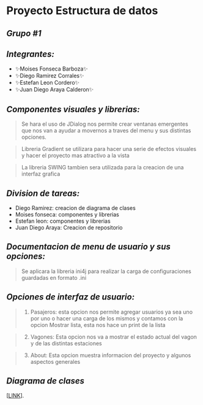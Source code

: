 # Proyecto Estructura de datos
## _Grupo #1_
## _Integrantes:_
- ✨Moises Fonseca Barboza✨
- ✨Diego Ramirez Corrales✨
- ✨Estefan Leon Cordero✨ 
- ✨Juan Diego Araya Calderon✨
## _Componentes visuales y librerias:_
>Se hara el uso de JDialog nos permite crear
>ventanas emergentes que nos van a ayudar a movernos a 
>traves del menu y sus distintas opciones.

>Libreria Gradient se utilizara para hacer una serie de efectos
>visuales y hacer el proyecto mas atractivo a la vista

>La libreria SWING tambien sera utilizada para la creacion de una interfaz grafica


## _Division de tareas:_
- Diego Ramirez: creacion de diagrama de clases
- Moises fonseca: componentes y librerias
- Estefan leon: componentes y librerias
- Juan Diego Araya: Creacion de repositorio

## _Documentacion de menu de usuario y sus opciones:_
>Se aplicara la libreria ini4j para realizar
>la carga de configuraciones guardadas en formato .ini

## _Opciones de interfaz de usuario:_
>1) Pasajeros: esta opcion nos permite agregar usuarios
>ya sea uno por uno o hacer una carga de los mismos
>y contamos con la opcion Mostrar lista, esta nos hace un print de la lista

>2) Vagones: Esta opcion nos va a mostrar el estado actual del
>vagon y de las distintas estaciones

>3) About: Esta opcion muestra informacion del proyecto y algunos aspectos generales 

## _Diagrama de clases_

[[LINK](https://viewer.diagrams.net/?tags=%7B%7D&highlight=0000ff&edit=_blank&layers=1&nav=1&title=Diagrama.drawio#R7V3ZcuI4FP2aVPU8ZMrGLOGRQLaeLCSk0zPzkhJYgDrG8sgiJPn6kbBkIFLY4iVtq6qrgy%2FGFjrnSvfcK4sDpz15OSMgGF9hF3oHFct9OXA6B5VKo1ll%2F3PDa2SoNp3IMCLIjUz2wtBDb1AYLWGdIheGKydSjD2KglXjAPs%2BHNAVGyAEz1ZPG2Jv9a4BGEHF0BsAT7X%2BRC4dR9ajSmNhP4doNJZ3tuvN6J0JkCeLbxKOgYtnSybn5MBpE4xp9Gry0oYe7zvZLz8vXn96l0%2F1s%2B%2B34X%2Fgx%2FFf99cPh9HFTnf5SPwVCPTp3pd%2Bexqenj9Uf%2F0ddE9vZ9ZZq%2F%2F98LAeXfoZeFPRX20PhJCZ2tgD4nvTV9mZ4QxNPOCzo%2BMh9mlPvGOxY%2BChkc9eD1gbIWGGZ0goYji0xBsUB8w6GCPPvQSveMq%2FSUjB4EkeHY8xQW%2FsssBjb9nMwN4mVFCqUl85o8c%2FKW5NYMjO6crusWPTJQipOGeAPQ8EIerPG8xPmQAyQv4xphRP5IXw1HehK45ivOcHlOCnmEH881uCIsDjvQFfligpQDqDeAIpeWWniHdrgm7S347E8WzBXrsubOMl5jrOkfAa4TGj%2BNLx3e6YhwF%2F5MHF7Wxn9X7Otver1FdvBzyGuw8oPOa9GC5zkb1Y%2BqYL05yhO7C1obC1S9AzuyUzXmMXR5y1TjkkMIZoib8MArrEVQ8O6YdMDQMwQP7ocn5Op7qw3Ik%2B4CbMPjv05iwZI9eF%2FpxFFFDQjz0jwMin806qHbN%2FrCvb1p%2B1gxprUJsd24tj9o%2BfTmgb%2B4xwAM2ZBRmLZ5AzWcO5tV69mXOvq1juivkyxVbA3hXZo%2B2Q%2FcHmjQkuIrJrhp4xnXjiZVr41yo5499U8FcQ9tB83hG9YWvH5A3wTxiQ%2FHIS73tOh86hrXDCUTnhaPD3QB96XRwiijC%2FPonOfceLvJy6cbQdqBL8xEG1bQXV7rTvoYFwavbnDNLhfLT%2B9kcRvTotaONJOzeHleH9EraBxPYZs49WrF6xsV0NgNMCupbhzAzcfjCo9kmrfXt7%2Fux00UuADisq0Bonns4n5mICne%2FUbB9lODffNfxx%2BDztjTsBEzCvr93T7p2OAbGr95mUh8Bnr2D4wIACjAK8IY5tFZEKqcXf1pZzdWpubqsRWFcdz42bp8YAp5o3AzQaLGJAu3LQsiQP5ME5GEByijxg2JCGHs8wvtNP%2B5tj9xaFrIsIx78laWFYkCQLjnIP%2Fiofs6BHCQOHX2ESEDRBZIDNYJAGDRw7wwhQTwNHoUFUJpCTAR8ROpj3vakYZF8xqMiU%2FZqSQUyOFcLIoKMQJQM9davqCBZnluMhrANoIbPKKuPW%2B%2FdnCgZ6hqU2JNXW4BoHKITft1U4WPedjxICX1MtyBb86hbg99BoiqI6oCFAwgTQVBYy9n513YKCcYnqRQnBaltqDkKLaxIVI32b1Qp%2FFGMGiuoYQcpnbZ5vLJhzp4evppiQsd%2BqOab3VaNQ4BoD7bKj4oG8oXqUFOKa4kG2iNdUj9YUDx4gQUMGHOmgcAA4OC5wo8SSAX6v%2BFxTUMg4Rvt4aWEXmaWF%2BSwtrL9LFDS2Fe6y3F%2FcREF10%2BLCiLVWG01AiVMF1T1qGfthntxIZBaXpQDrtksGU9MKcp20WZaQHsg6RZit89bUOuR7xQACNjKTAgrBfULFPTDOci2hHuPKRoxdGBYW5kSTeXvgn%2FsSw5paXlTzPbLK3I2WnBgSJEuCLFcZattcV%2FXiQOjFS8TUmikv51Zebq6quEbVlJdj1q5Jb%2FmLRRFWmwXzb2XWjfUkdGO2Gaz6pofSJLjyqbTiJSsTnZV2p0DuheaGqjEVjMueOtgd1m3Lx6mlDhqbReWFH7LvA7ogBL8gKXGZcXd4dYIyY7fdLChPXiiBgBQY332yB3uAnWVNWft4kkkDpu%2FRWZaRtSCroVhcTBQerKBppGEGBcXGZmloNzVSzZH6rRDSUEtZteoUxOqBuy6bg1zglmAQWuvQnyoj6piV2hBkq4tOJaDyMYg4WXmNJ32iZqsMttvXErPFVk0%2BBupTAid8CmCK6vGGCSrW1wbe%2FTciyRZeTZZuDbwd1h3IVyMKg%2B8OVeJsAVbjwxN%2FOmGWeEEhZQHSt94F667rm0IuLEwNXV19OFt01VBKoMtdlsF6cv3Yvrls8T5byDtubF1dXN8wc%2Fvm5qp7eXLf6hjsP10b1mFfXVPp%2BRz2JgObQixtbenSR2u2lPzcnjJqBlYK%2BgcwwmpsZdR8%2Bmq%2BuiquY0aUq86r56smo6xGkNzheQTZGtApo1JJZ5nK9sTLodSrb7Kq7c0s82lYty3fJlHn0zdZlfUXYhnZfJYp5m4lqeG59fOh6fmpqgRk2CDVu4kcvsCDRboAs6yhg6MqmO5KIUBmj%2BP8Ey9Ql3RMam7NvBxCB6%2FffwumqD0DbLi4G%2F9z8jZFmvKz2Kuc%2F%2BHZJ%2FZybrd8OBNmMe%2BUqRKdENxZrgjTwq3RrQu4r7EBPGHAs9xqRD98q4gbafBpWDPdakSPq6ropTaQE3G55cHumOa%2BFMz5aJ%2FCinVGwNCsEcpDGziWSSt%2BSFh1d8KXsg44zpfehFDfZJM2TAHW3NOGjpo2NF75G2UJHXW5jwwD7olm3ZaJAtKPAuQSLEGSpm2CgJiu6uIlUQNnJvb30X6XUTC1i9jDf6NYwexClAKsuccKVTX%2FW95YYWf4Mo0VHr3hj6d%2FL87unl%2Ben5ozOmnQc136XvllA7Nf4RfZecK2aqUMG7TM1fxAT5l%2F2GCtd3%2FJMEHbYjUhVOYoIRlQswwStC3WpInMruYJgZt%2FCKF5dszsaa7ZcSAhvLPcXULbZLOjeR6wZ1lc1Db5oy0IjFL4Akqh9v7Zhe2HieIrBTXzZJTCR979%2BygF2yxMSh7V3KWC%2FK1PoxVSQDd%2FrWCv2erYiIXkAc9dLNhqQseohfRxT1EtsEOCMV0O0QgIxlfYhfyM%2FwE%3D)].

